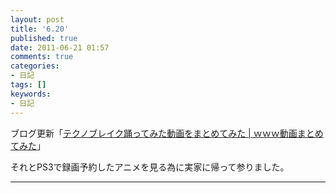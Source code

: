 ```yaml
---
layout: post
title: '6.20'
published: true
date: 2011-06-21 01:57
comments: true
categories:
- 日記
tags: []
keywords:
- 日記
---
```

ブログ更新「[テクノブレイク踊ってみた動画をまとめてみた | ｗｗｗ動画まとめてみた](http://www-video-summary.tumblr.com/post/6717269649 "テクノブレイク踊ってみた動画をまとめてみた | ｗｗｗ動画まとめてみた")」

それとPS3で録画予約したアニメを見る為に実家に帰って参りました。

---

